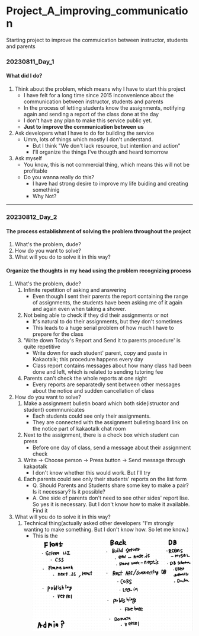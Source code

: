 # Project_A_improving_communication
Starting project to improve the commuication between instructor, students and parents
### 20230811_Day_1
#### What did I do?
1. Think about the problem, which means why I have to start this project
   - I have felt for a long time since 2015 inconvenience about the communication between instructor, students and parents
   - In the process of letting students know the assignments, notifying again and sending a report of the class done at the day
   - I don't have any plan to make this service public yet.
   - **Just to improve the communication between us**
2. Ask developers what I have to do for building the service
   - Umm, lots of things which mostly I don't understand.
     - But I think "We don't lack resource, but intention and action"
     - I'll organize the things I've thougth and heard tomorrow
3. Ask myself
   - You know, this is not commercial thing, which means this will not be profitable
   - Do you wanna really do this?
     - I have had strong desire to improve my life buiding and creating somethinig
     - Why Not?
***
### 20230812_Day_2
#### The process establishment of solving the problem throughout the project
1. What's the problem, dude?
2. How do you want to solve?
3. What will you do to solve it in this way?
	
#### Organize the thoughts in my head using the problem recognizing process
1. What's the problem, dude?
	1) Infinite repetition of asking and answering 
    	- Even though I sent their parents the report containing the range of assignments, the students have been asking me of it again and again even when taking a shower.
	2) Not being able to check if they did their assignments or not
		- It's natural to do their assignments, but they don't sometimes
		- This leads to a huge serial problem of how much I have to prepare for the class
  	3) 'Write down Today's Report and Send it to parents procedure' is quite repetitive 
    	- Write down for each student' parent, copy and paste in Kakaotalk; this procedure happens every day
    	- Class report contains messages about how many class had been done and left, which is related to sending tutoring fee
  	4) Parents can't check the whole reports at one sight
		- Every reports are separatedly sent between other messages about the notice and sudden cancellation of class
2. How do you want to solve?
	1) Make a assignment bulletin board which both side(istructor and student) commnunicates
		- Each students could see only their assignments.
    	- They are connected with the assignment bulleting board link on the notice part of kakaotalk chat room
  	2) Next to the assignment, there is a check box which student can press
    	- Before one day of class, send a message about their assignment check
	3) Write -> Choose person -> Press button -> Send message through kakaotalk
		- I don't know whether this would work. But I'll try
	4) Each parents could see only their students' reports on the list form
		- Q. Should Parents and Students share some key to make a pair? Is it necessary? Is it possible? 
    	- A. One side of parents don't need to see other sides' report lise. So yes it is necessary. But I don't know how to make it available. Find it
3. What will you do to solve it in this way?
   	1) Technical thing(actually asked other developers "I'm strongly wanting to make something. But I don't know how. So let me know.)
   	   	- This is the ![answer](img/developing_structure.jpg)
